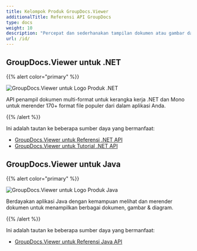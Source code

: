 ```yaml
---
title: Kelompok Produk GroupDocs.Viewer
additionalTitle: Referensi API GroupDocs
type: docs
weight: 10
description: "Percepat dan sederhanakan tampilan dokumen atau gambar dalam aplikasi lintas platform apa pun dengan API GroupDocs.Viewer asli kami untuk .NET dan Java"
url: /id/
---
```


## GroupDocs.Viewer untuk .NET

{{% alert color="primary" %}} 

![GroupDocs.Viewer untuk Logo Produk .NET](../gdocs_net.png)

API penampil dokumen multi-format untuk kerangka kerja .NET dan Mono untuk merender 170+ format file populer dari dalam aplikasi Anda.

{{% /alert %}} 

Ini adalah tautan ke beberapa sumber daya yang bermanfaat:

- [GroupDocs.Viewer untuk Referensi .NET API](/viewer/id/net/)
- [GroupDocs.Viewer untuk Tutorial .NET API](/tutorials/viewer/id/net/)


## GroupDocs.Viewer untuk Java

{{% alert color="primary" %}}

![GroupDocs.Viewer untuk Logo Produk Java](../gdocs_java.png)

Berdayakan aplikasi Java dengan kemampuan melihat dan merender dokumen untuk menampilkan berbagai dokumen, gambar & diagram.

{{% /alert %}}

Ini adalah tautan ke beberapa sumber daya yang bermanfaat:

- [GroupDocs.Viewer untuk Referensi Java API](/viewer/java/)
